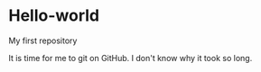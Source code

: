 # Hello-world
My first repository

It is time for me to git on GitHub.  I don't know why it took so long.
